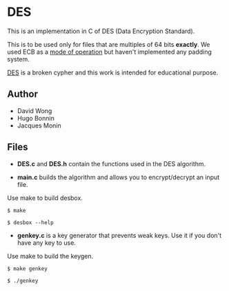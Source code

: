 DES
============

This is an implementation in C of DES (Data Encryption Standard).

This is to be used only for files that are multiples of 64 bits **exactly**. We used ECB as a [mode of operation][1] but haven't implemented any padding system.

[DES][2] is a broken cypher and this work is intended for educational purpose.

[1]: http://en.wikipedia.org/wiki/Block_cipher_mode_of_operation
[2]: http://en.wikipedia.org/wiki/Data_Encryption_Standard

Author
------

* David Wong
* Hugo Bonnin
* Jacques Monin

Files
----

* **DES.c** and **DES.h** contain the functions used in the DES algorithm.

* **main.c** builds the algorithm and allows you to encrypt/decrypt an input file.

Use make to build desbox.

    $ make
    
    $ desbox --help

* **genkey.c** is a key generator that prevents weak keys. Use it if you don't have any key to use.

Use make to build the keygen.

    $ make genkey

    $ ./genkey
